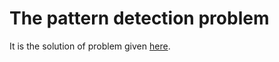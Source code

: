 # The pattern detection problem

It is the solution of problem given [here](https://www.cse.unsw.edu.au/~en1811/19T2/assigns/ass1/ass1.html).